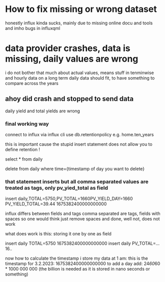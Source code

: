 # How to fix missing or wrong dataset
honestly influx kinda sucks, mainly due to missing online docu and tools and imho bugs in influxqml

# data provider crashes, data is missing, daily values are wrong
i do not bother that much about actual values, means stuff in tenminwise and hourly data on a long term
daily data should fit, to have something to compare across the years

## ahoy did crash and stopped to send data
daily yield and total yields are wrong

### final working way
connect to influx via influx cli
use db.retentionpolicy e.g. home.ten_years

this is important cause the stupid insert statement does not allow you to define retention !

select * from daily

delete from daily where time={timestamp of day you want to delete}

### that statement inserts but all comma separated values are treated as tags, only pv_yied_total as field
insert daily,TOTAL=5750,PV_TOTAL=1660PV_YIELD_DAY=1660 PV_YIELD_TOTAL=39.44 1675382400000000000

influx differs between fields and tags
comma separated are tags, fields with spaces
so one would think just remove spaces and done, well not, does not work

what does work is this: storing it one by one as field

insert daily TOTAL=5750 1675382400000000000
insert daily PV_TOTAL=... 16..

now how to calculate the timestamp
i store my data at 1 am: this is the timestamp for 3.2.2023: 1675382400000000000
to add a day add: 24*60*60  * 1000 000 000 (the billion is needed as it is stored in nano seconds or something)

